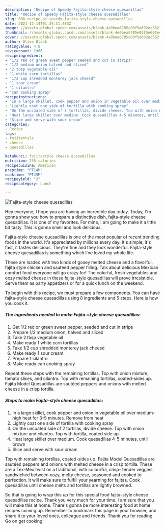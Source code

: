 ```yaml
---
description: "Recipe of Speedy Fajita-style cheese quesadillas"
title: "Recipe of Speedy Fajita-style cheese quesadillas"
slug: 688-recipe-of-speedy-fajita-style-cheese-quesadillas
date: 2021-12-14T01:39:11.485Z
image: //assets-global.cpcdn.com/assets/blank-4e0bea6785e03f5e602ec562f230caae08da540cada707380b4fe1bbebba43da.png
thumbnail: //assets-global.cpcdn.com/assets/blank-4e0bea6785e03f5e602ec562f230caae08da540cada707380b4fe1bbebba43da.png
cover: //assets-global.cpcdn.com/assets/blank-4e0bea6785e03f5e602ec562f230caae08da540cada707380b4fe1bbebba43da.png
author: Olive Black
ratingvalue: 4.8
reviewcount: 2966
recipeingredient:
- "1/2 red or green sweet pepper seeded and cut in strips"
- "1/2 medium onion halved and sliced"
- "2 tbsp vegetable oil"
- "1 white corn tortillas"
- "1/2 cup shredded monterey jack cheesd"
- "1 sour cream"
- "1 cilantro"
- "can cooking spray"
recipeinstructions:
- "In a large skillet, cook pepper and onion in vegetable oil over medium-high heat for 3-5 minutes. Remove from heat"
- "Lightly coat one side of tortilla with cooking spray"
- "On the uncoated side of 2 tortillas, divide cheese. Top with onion mixture and cilantro. Top with tortilla, coated side up"
- "Heat large skillet over medium. Cook quesadillas 4-5 minutes, until brown"
- "Slice and serve with sour cream"
categories:
- Recipe
tags:
- fajitastyle
- cheese
- quesadillas

katakunci: fajitastyle cheese quesadillas 
nutrition: 256 calories
recipecuisine: American
preptime: "PT14M"
cooktime: "PT49M"
recipeyield: "2"
recipecategory: Lunch

---
```



![Fajita-style cheese quesadillas](//assets-global.cpcdn.com/assets/blank-4e0bea6785e03f5e602ec562f230caae08da540cada707380b4fe1bbebba43da.png)

Hey everyone, I hope you are having an incredible day today. Today, I'm gonna show you how to prepare a distinctive dish, fajita-style cheese quesadillas. It is one of my favorites. For mine, I am going to make it a little bit tasty. This is gonna smell and look delicious.

Fajita-style cheese quesadillas is one of the most popular of recent trending foods in the world. It's appreciated by millions every day. It's simple, it's fast, it tastes delicious. They're fine and they look wonderful. Fajita-style cheese quesadillas is something which I've loved my whole life.

These are loaded with two kinds of gooey melted cheese and a flavorful, fajita style chicken and sautéed pepper filling. Talk about delicious Mexican comfort food everyone will go crazy for! The colorful, fresh vegetables and oozy melted cheese in these fajita-style quesadillas will prove irresistible. Serve them as party appetizers or for a quick lunch on the weekend.


To begin with this recipe, we must prepare a few components. You can have fajita-style cheese quesadillas using 8 ingredients and 5 steps. Here is how you cook it.

<!--inarticleads1-->

##### The ingredients needed to make Fajita-style cheese quesadillas:

1. Get 1/2 red or green sweet pepper, seeded and cut in strips
1. Prepare 1/2 medium onion, halved and sliced
1. Take 2 tbsp vegetable oil
1. Make ready 1 white corn tortillas
1. Take 1/2 cup shredded monterey jack cheesd
1. Make ready 1 sour cream
1. Prepare 1 cilantro
1. Make ready can cooking spray


Repeat these steps with the remaining tortillas. Top with onion mixture, tomato slices, and cilantro. Top with remaining tortillas, coated-sides up. Fajita Model Quesadillas are sautéed peppers and onions with melted cheese in a crisp tortilla. 

<!--inarticleads2-->

##### Steps to make Fajita-style cheese quesadillas:

1. In a large skillet, cook pepper and onion in vegetable oil over medium-high heat for 3-5 minutes. Remove from heat
1. Lightly coat one side of tortilla with cooking spray
1. On the uncoated side of 2 tortillas, divide cheese. Top with onion mixture and cilantro. Top with tortilla, coated side up
1. Heat large skillet over medium. Cook quesadillas 4-5 minutes, until brown
1. Slice and serve with sour cream


Top with remaining tortillas, coated-sides up. Fajita Model Quesadillas are sautéed peppers and onions with melted cheese in a crisp tortilla. These are a Tex-Mex twist on a traditional, with colourful, crisp- tender veggies sandwiched between oozy, melty cheese, seasoned and cooked to perfection. It will make sure to fulfill your yearning for fajitas. Cook quesadillas until cheese melts and tortillas are lightly browned. 

So that is going to wrap this up for this special food fajita-style cheese quesadillas recipe. Thank you very much for your time. I am sure that you will make this at home. There's gonna be more interesting food at home recipes coming up. Remember to bookmark this page in your browser, and share it to your loved ones, colleague and friends. Thank you for reading. Go on get cooking!
